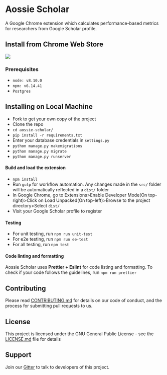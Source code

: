 # Aossie Scholar
A Google Chrome extension which calculates performance-based metrics for researchers from Google Scholar profile.

## Install from Chrome Web Store
[<img src="https://developer.chrome.com/webstore/images/ChromeWebStore_BadgeWBorder_v2_340x96.png">](https://chrome.google.com/webstore/detail/scholar/bgoiffehmhngmehlbmcepkfikalopkgo?hl=en-GB)


### Prerequisites

* `node: v8.10.0`
* `npm: v6.14.41`
* `Postgres`

## Installing on Local Machine

* Fork to get your own copy of the project 
* Clone the repo
* `cd aossie-scholar/`
* `pip install -r requirements.txt`
* Enter your database credentials in `settings.py`
* `python manage.py makemigrations`
* `python manage.py migrate`
* `python manage.py runserver`
#### Build and load the extension
* `npm install`
* Run `gulp` for workflow automation. Any changes made in the `src/` folder will be automatically reflected in a `dist/` folder
* In Google Chrome, go to Extensions>Enable Developer Mode(On top-right)>Click on Load Unpacked(On top-left)>Browse to the project directory>Select `dist/`
* Visit your Google Scholar profile to register

#### Testing
* For unit testing, run `npm run unit-test`
* For e2e testing, run `npm run ee-test`
* For all testing, run `npm test`

#### Code linting and formatting
Aossie Scholar uses **Prettier + Eslint** for code listing and formatting. To check if your code follows the guidelines, run `npm run prettier`

## Contributing

Please read [CONTRIBUTING.md](https://gitlab.com/aossie/aossie-scholar/-/blob/master/CONTRIBUTING.md) for details on our code of conduct, and the process for submitting pull requests to us.

## License

This project is licensed under the GNU General Public License - see the [LICENSE.md](https://gitlab.com/adityabisoi/aossie-scholar/-/blob/master/LICENSE) file for details

## Support

Join our [Gitter](https://gitter.im/AOSSIE/AossieScholar) to talk to developers of this project.